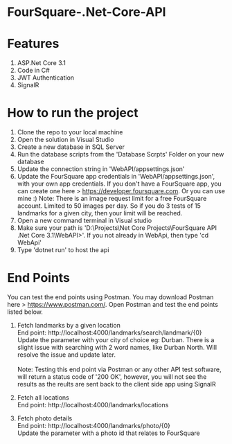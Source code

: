 # FourSquare-.Net-Core-API

# Features
1. ASP.Net Core 3.1
2. Code in C#
3. JWT Authentication
4. SignalR

# How to run the project

1. Clone the repo to your local machine
2. Open the solution in Visual Studio
3. Create a new database in SQL Server
4. Run the database scripts from the 'Database Scrpts' Folder on your new database
5. Update the connection string in 'WebAPI/appsettings.json'
6. Update the FourSquare app credentials in 'WebAPI/appsettings.json', with your own app credentials. 
  If you don't have a FourSquare app, you can create one here > https://developer.foursquare.com. Or you can use mine :)
  Note: There is an image request limit for a free FourSquare account. Limited to 50 images per day. So if you do 3 tests of 15 landmarks for a given city, then your limit will be reached. 
7. Open a new command terminal in Visual studio
7. Make sure your path is 'D:\Projects\Net Core Projects\FourSquare API .Net Core 3.1\WebAPI>'. If you not already in WebApi, then type 'cd WebApi'
8. Type 'dotnet run' to host the api

# End Points

You can test the end points using Postman. You may download Postman here > https://www.postman.com/.  Open Postman and test the end points listed below.

1. Fetch landmarks by a given location 
  <br/>End point: http://localhost:4000/landmarks/search/landmark/{0} 
  <br/>Update the parameter with your city of choice eg: Durban.  There is a slight issue with searching with 2 word names, like Durban North. Will resolve the issue and update    later.   
  <br/>Note: Testing this end point via Postman or any other API test software, will return a status code of '200 OK', however, you will not see the results as the reults are sent back to the client side app using SignalR
2. Fetch all locations
 <br/>End point: http://localhost:4000/landmarks/locations 

3. Fetch photo details
  <br/>End point: http://localhost:4000/landmarks/photo/{0}
  <br/>Update the parameter with a photo id that relates to FourSquare
